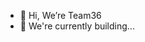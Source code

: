 - 👋 Hi, We’re Team36
- 👀 We're currently building...

<!---
Team36-EDL/Team36-EDL is a ✨ special ✨ repository because its `README.md` (this file) appears on your GitHub profile.
You can click the Preview link to take a look at your changes.
--->
